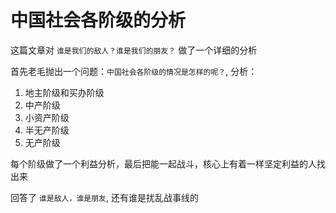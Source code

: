 # 中国社会各阶级的分析

这篇文章对 `谁是我们的敌人？谁是我们的朋友？` 做了一个详细的分析

首先老毛抛出一个问题：`中国社会各阶级的情况是怎样的呢？`, 分析：

1. 地主阶级和买办阶级
2. 中产阶级
3. 小资产阶级
4. 半无产阶级
5. 无产阶级

每个阶级做了一个利益分析，最后把能一起战斗，核心上有着一样坚定利益的人找出来

回答了 `谁是敌人，谁是朋友`, 还有谁是扰乱战事线的




